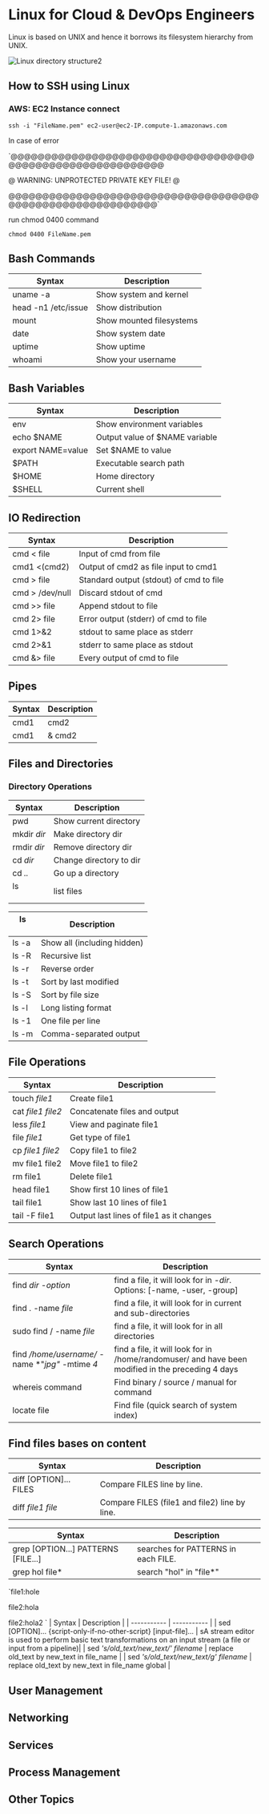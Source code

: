 # Linux for Cloud & DevOps Engineers

Linux is based on UNIX and hence it borrows its filesystem hierarchy from UNIX.

![Linux directory structure2](./assets/linux-system-directoies-poster.png)

## How to SSH using Linux

### AWS: EC2 Instance connect
`ssh -i "FileName.pem" ec2-user@ec2-IP.compute-1.amazonaws.com`

In case of error

`@@@@@@@@@@@@@@@@@@@@@@@@@@@@@@@@@@@@@@@@@@@@@@@@@@@@@@@@@@@

@         WARNING: UNPROTECTED PRIVATE KEY FILE!          @

@@@@@@@@@@@@@@@@@@@@@@@@@@@@@@@@@@@@@@@@@@@@@@@@@@@@@@@@@@@`

run chmod 0400 command

`chmod 0400 FileName.pem`


## Bash Commands
| Syntax | Description |
| ----------- | ----------- |
| uname -a | Show system and kernel |
| head -n1 /etc/issue | Show distri­bution |
| mount | Show mounted filesy­stems |
| date | Show system date |
| uptime | Show uptime |
| whoami | Show your username |

## Bash Variables
| Syntax | Description |
| ----------- | ----------- |
| env |Show enviro­nment variables |
| echo $NAME | Output value of $NAME variable |
| export NAME=value | Set $NAME to value |
| $PATH | Executable search path |
| $HOME | Home directory |
| $SHELL | Current shell |

## IO Redire­ction
| Syntax | Description |
| ----------- | ----------- |
| cmd < file | Input of cmd from file|
| cmd1 <(cmd2) | Output of cmd2 as file input to cmd1 |
| cmd > file | Standard output (stdout) of cmd to file |
| cmd > /dev/null |Discard stdout of cmd |
| cmd >> file | Append stdout to file |
| cmd 2> file | Error output (stderr) of cmd to file |
| cmd 1>&2 | stdout to same place as stderr |
| cmd 2>&1 | stderr to same place as stdout |
| cmd &> file | Every output of cmd to file |

## Pipes
| Syntax | Description |
| ----------- | ----------- |
| cmd1 | cmd2 | stdout of cmd1 to cmd2  
| cmd1 |& cmd2| stderr of cmd1 to cmd2


## Files and Directories

### Directory Operations
| Syntax | Description |
| ----------- | ----------- |
| pwd | Show current directory
| mkdir *dir* |Make directory dir |
| rmdir *dir* |Remove  directory dir |
| cd *dir* | Change directory to dir |
| cd *..* | Go up a directory |
| ls *<option>* | list files | 

| ls <option> | Description |
| ----------- | ----------- |
| ls -a | Show all (including hidden) |
| ls -R | Recursive list |
| ls -r | Reverse order |
| ls -t | Sort by last modified |
| ls -S | Sort by file size |
| ls -l | Long listing format |
| ls -1 | One file per line |
| ls -m | Comma-­sep­arated output |

## File Operations
| Syntax | Description |
| ----------- | ----------- |
| touch *file1* | Create file1 |
| cat *file1 file2* | Concat­enate files and output|
| less *file1* | View and paginate file1 |  
| file *file1* | Get type of file1|
| cp *file1 file2* | Copy file1 to file2|
| mv file1 file2 | Move file1 to file2 |
| rm file1 | Delete file1 |
| head file1 | Show first 10 lines of file1|
| tail file1 | Show last 10 lines of file1|
| tail -F file1 | Output last lines of file1 as it changes|

## Search Operations
| Syntax | Description |
| ----------- | ----------- |
| find *dir* *-option* | find a file, it will look for in *-dir*. Options: [-name, -user, -group]|
| find . -name *file* | find a file, it will look for in current and sub-directories |
| sudo find / -name *file* | find a file, it will look for in all directories |
| find */home/username/* -name *"*jpg"* -mtime *4* | find a file, it will look for in /home/randomuser/ and have been modified in the preceding 4 days  |
| whereis command | Find binary / source / manual for command|
| locate file | Find file (quick search of system index) |


## Find files bases on content 

| Syntax | Description |
| ----------- | ----------- |
| diff [OPTION]... FILES | Compare FILES line by line.|
| diff *file1* *file* | Compare FILES (file1 and file2) line by line.|

| Syntax | Description |
| ----------- | ----------- |
| grep [OPTION...] PATTERNS [FILE...] | searches  for  PATTERNS  in  each  FILE.|
| grep hol file* | search "hol" in "file*" | search "hol" in "file*" |

`file1:hole

file2:hola

file2:hola2
`
| Syntax | Description |
| ----------- | ----------- |
| sed [OPTION]... {script-only-if-no-other-script} [input-file]... | sA stream editor is used to perform basic text transformations on an input
       stream (a file or input from a pipeline)|
| sed *'s/old_text/new_text/'* *filename* | replace old_text by new_text in file_name |
| sed *'s/old_text/new_text/g'* *filename* | replace old_text by new_text in file_name global |

## User Management


## Networking


## Services


## Process Management


## Other Topics











